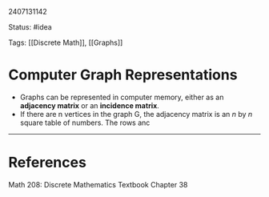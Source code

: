 2407131142

Status: #idea

Tags: [[Discrete Math]], [[Graphs]]

# Computer Graph Representations

* Graphs can be represented in computer memory, either as an **adjacency matrix** or an **incidence matrix**. 
* If there are n vertices in the graph G, the adjacency matrix is an *n* by *n* square table of numbers. The rows anc 


---
# References
Math 208: Discrete Mathematics Textbook Chapter 38 